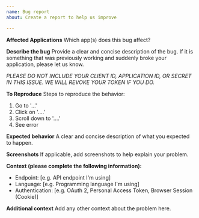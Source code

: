 ```yaml
---
name: Bug report
about: Create a report to help us improve

---
```


**Affected Applications**
Which app(s) does this bug affect?

**Describe the bug**
Provide a clear and concise description of the bug. If it is something that was previously working and suddenly broke your application, please let us know.

*PLEASE DO NOT INCLUDE YOUR CLIENT ID, APPLICATION ID, OR SECRET IN THIS ISSUE. WE WILL REVOKE YOUR TOKEN IF YOU DO.*

**To Reproduce**
Steps to reproduce the behavior:
1. Go to '...'
2. Click on '....'
3. Scroll down to '....'
4. See error

**Expected behavior**
A clear and concise description of what you expected to happen.

**Screenshots**
If applicable, add screenshots to help explain your problem.

**Context (please complete the following information):**
- Endpoint: [e.g. API endpoint I'm using]
- Language: [e.g. Programming language I'm using]
- Authentication: [e.g. OAuth 2, Personal Access Token, Browser Session (Cookie)]

**Additional context**
Add any other context about the problem here.
